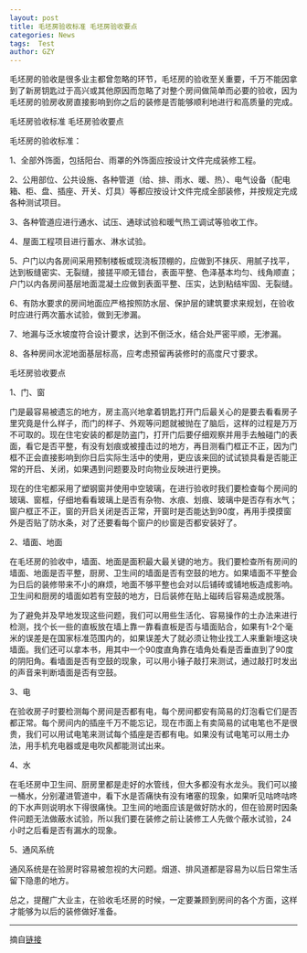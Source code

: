 ```yaml
---
layout: post
title: 毛坯房验收标准 毛坯房验收要点
categories: News
tags:  Test
author: GZY
---
```


毛坯房的验收是很多业主都曾忽略的环节，毛坯房的验收至关重要，千万不能因拿到了新房钥匙过于高兴或其他原因而忽略了对整个房间做简单而必要的验收，因为毛坯房的验房收房直接影响到你之后的装修是否能够顺利地进行和高质量的完成。

毛坯房验收标准 毛坯房验收要点

毛坯房的验收标准：

1、全部外饰面，包括阳台、雨罩的外饰面应按设计文件完成装修工程。

2、公用部位、公共设施、各种管道（给、排、雨水、暖、热）、电气设备（配电箱、柜、盘、插座、开关、灯具）等都应按设计文件完成全部装修，并按规定完成各种测试项目。

3、各种管道应进行通水、试压、通球试验和暖气热工调试等验收工作。

4、屋面工程项目进行蓄水、淋水试验。

5、户门以内各房间采用预制楼板或现浇板顶棚的，应做到不抹灰、用腻子找平，达到板缝密实、无裂缝，接搓平顺无错台，表面平整、色泽基本均匀、线角顺直；户门以内各房间基层地面混凝土应做到表面平整、压实，达到粘结牢固、无裂缝。

6、有防水要求的房间地面应严格按照防水层、保护层的建筑要求来规划，在验收时应进行两次蓄水试验，做到无渗漏。

7、地漏与泛水坡度符合设计要求，达到不倒泛水，结合处严密平顺，无渗漏。

8、各种房间水泥地面基层标高，应考虑预留再装修时的高度尺寸要求。

毛坯房验收要点

1、门、窗

门是最容易被遗忘的地方，房主高兴地拿着钥匙打开门后最关心的是要去看看房子里究竟是什么样子，而门的样子、外观等问题就被抛在了脑后，这样的过程是万万不可取的。现在住宅安装的都是防盗门，打开门后要仔细观察并用手去触碰门的表面，看它是否平整，有没有划痕或被撞击过的地方，再目测看门框正不正，因为门框不正会直接影响到你日后实际生活中的使用，更应该来回的试试锁具看是否能正常的开启、关闭，如果遇到问题要及时向物业反映进行更换。

现在的住宅都采用了塑钢窗并使用中空玻璃，在进行验收时我们要检查每个房间的玻璃、窗框，仔细地看看玻璃上是否有杂物、水痕、划痕、玻璃中是否存有水气；窗户框正不正，窗的开启关闭是否正常，开窗时是否能达到90度，再用手摸摸窗外是否贴了防水条，对了还要看每个窗户的纱窗是否都安装好了。

2、墙面、地面

在毛坯房的验收中，墙面、地面是面积最大最关键的地方。我们要检查所有房间的墙面、地面是否平整，厨房、卫生间的墙面是否有空鼓的地方。如果墙面不平整会为日后的装修带来不小的麻烦，地面不够平整也会对以后铺砖或铺地板造成影响。卫生间和厨房的墙面如若有空鼓的地方，日后装修在贴上磁砖后容易造成脱落。

为了避免并及早地发现这些问题，我们可以用些生活化、容易操作的土办法来进行检测，找个长一些的直板放在墙上靠一靠看直板是否与墙面贴合，如果有1-2个毫米的误差是在国家标准范围内的，如果误差大了就必须让物业找工人来重新墁这块墙面。我们还可以拿本书，用其中一个90度直角靠在墙角处看是否垂直到了90度的阴阳角。看墙面是否有空鼓的现象，可以用小锤子敲打来测试，通过敲打时发出的声音来判断墙面是否有空鼓。

3、电

在验收房子时要检测每个房间是否都有电，每个房间都安有简易的灯泡看它们是否都正常。每个房间内的插座千万不能忘记，现在市面上有卖简易的试电笔也不是很贵，我们可以用试电笔来测试每个插座是否都有电。如果没有试电笔可以用土办法，用手机充电器或是电吹风都能测试出来。

4、水

在毛坯房中卫生间、厨房里都是走好的水管线，但大多都没有水龙头。我们可以接一桶水，分别灌进管道中，看下水是否痛快有没有堵塞的现象，如果听见咕咚咕咚的下水声则说明水下得很痛快。卫生间的地面应该是做好防水的，但在验房时因条件问题无法做蔽水试验，所以我们要在装修之前让装修工人先做个蔽水试验，24小时之后看是否有漏水的现象。

5、通风系统

通风系统是在验房时容易被忽视的大问题。烟道、排风道都是容易为以后日常生活留下隐患的地方。

总之，提醒广大业主，在验收毛坯房的时候，一定要兼顾到房间的各个方面，这样才能够为以后的装修做好准备。

*****

摘自[链接](http://house.qq.com/a/20140924/018880.htm)